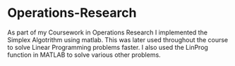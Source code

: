 # Operations-Research
As part of my Coursework in Operations Research I implemented the Simplex Algotrithm using matlab. 
This was later used throughout the course to solve Linear Programming problems faster.
I also used the LinProg function in MATLAB to solve various other problems.
